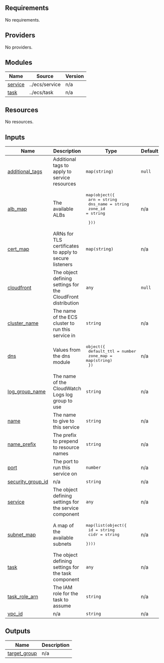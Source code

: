 <!-- BEGIN_TF_DOCS -->
## Requirements

No requirements.

## Providers

No providers.

## Modules

| Name | Source | Version |
|------|--------|---------|
| <a name="module_service"></a> [service](#module\_service) | ../ecs/service | n/a |
| <a name="module_task"></a> [task](#module\_task) | ../ecs/task | n/a |

## Resources

No resources.

## Inputs

| Name | Description | Type | Default | Required |
|------|-------------|------|---------|:--------:|
| <a name="input_additional_tags"></a> [additional\_tags](#input\_additional\_tags) | Additional tags to apply to service resources | `map(string)` | `null` | no |
| <a name="input_alb_map"></a> [alb\_map](#input\_alb\_map) | The available ALBs | <pre>map(object({<br>    arn      = string<br>    dns_name = string<br>    zone_id  = string<br><br>  }))</pre> | n/a | yes |
| <a name="input_cert_map"></a> [cert\_map](#input\_cert\_map) | ARNs for TLS certificates to apply to secure listeners | `map(string)` | n/a | yes |
| <a name="input_cloudfront"></a> [cloudfront](#input\_cloudfront) | The object defining settings for the CloudFront distribution | `any` | `null` | no |
| <a name="input_cluster_name"></a> [cluster\_name](#input\_cluster\_name) | The name of the ECS cluster to run this service in | `string` | n/a | yes |
| <a name="input_dns"></a> [dns](#input\_dns) | Values from the dns module | <pre>object({<br>    default_ttl = number<br>    zone_map    = map(string)<br>  })</pre> | n/a | yes |
| <a name="input_log_group_name"></a> [log\_group\_name](#input\_log\_group\_name) | The name of the CloudWatch Logs log group to use | `string` | n/a | yes |
| <a name="input_name"></a> [name](#input\_name) | The name to give to this service | `string` | n/a | yes |
| <a name="input_name_prefix"></a> [name\_prefix](#input\_name\_prefix) | The prefix to prepend to resource names | `string` | n/a | yes |
| <a name="input_port"></a> [port](#input\_port) | The port to run this service on | `number` | n/a | yes |
| <a name="input_security_group_id"></a> [security\_group\_id](#input\_security\_group\_id) | n/a | `string` | n/a | yes |
| <a name="input_service"></a> [service](#input\_service) | The object defining settings for the service component | `any` | n/a | yes |
| <a name="input_subnet_map"></a> [subnet\_map](#input\_subnet\_map) | A map of the available subnets | <pre>map(list(object({<br>    id   = string<br>    cidr = string<br>  })))</pre> | n/a | yes |
| <a name="input_task"></a> [task](#input\_task) | The object defining settings for the task component | `any` | n/a | yes |
| <a name="input_task_role_arn"></a> [task\_role\_arn](#input\_task\_role\_arn) | The IAM role for the task to assume | `string` | n/a | yes |
| <a name="input_vpc_id"></a> [vpc\_id](#input\_vpc\_id) | n/a | `string` | n/a | yes |

## Outputs

| Name | Description |
|------|-------------|
| <a name="output_target_group"></a> [target\_group](#output\_target\_group) | n/a |
<!-- END_TF_DOCS -->